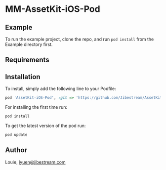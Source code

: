 # MM-AssetKit-iOS-Pod

## Example

To run the example project, clone the repo, and run `pod install` from the Example directory first.

## Requirements

## Installation

To install, simply add the following line to your Podfile:

```ruby
pod 'AssetKit-iOS-Pod', :git => 'https://github.com/Jibestream/AssetKit-iOS-Pod.git'
```

For installing the first time run:
```ruby
pod install
```

To get the latest version of the pod run:
```ruby
pod update
```

## Author

Louie, lyuen@jibestream.com
